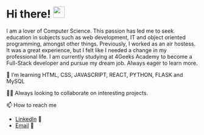 <h1>Hi there! <img src="https://raw.githubusercontent.com/MartinHeinz/MartinHeinz/master/wave.gif" width="30px"> </h1>

I am a lover of Computer Science. This passion has led me to seek education in subjects such as web development, IT and object oriented programming, amongst other things. 
Previously, I worked as an air hostess. It was a great experience, but I felt like I needed a change in my professional life. 
I am currently studying at 4Geeks Academy to become a Full-Stack developer and pursue my dream job. Always eager to learn more. 

 🌱 I’m learning HTML, CSS, JAVASCRIPT, REACT, PYTHON, FLASK and MySQL
 
 👭🏽 Always looking to collaborate on interesting projects.
 
 📫 How to reach me
  - [LinkedIn](https://www.linkedin.com/in/rafaelagcalves) 💼
  - [Email](mailto:rafaelagcalves@gmail.com) 📧



